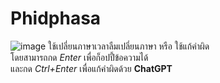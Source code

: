 # Phidphasa
![image](https://github.com/user-attachments/assets/ee2b3510-35eb-4513-95e9-84133547a929)
ใช้เปลี่ยนภาษาเวลาลืมเปลี่ยนภาษา หรือ ใช้แก้คำผิด
<br>
โดยสามารถกด <i>Enter</i> เพื่อก็อปปี้ข้อความได้
<br>
และกด <i>Ctrl+Enter</i> เพื่อแก้คำผิดด้วย <b>ChatGPT</b>
